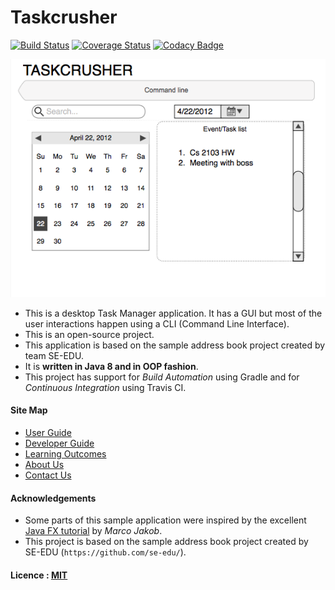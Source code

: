 # Taskcrusher

[![Build Status](https://travis-ci.org/CS2103JAN2017-T15-B1/main.svg?branch=master)](https://travis-ci.org/CS2103JAN2017-T15-B1/main)
[![Coverage Status](https://coveralls.io/repos/github/CS2103JAN2017-T15-B1/main/badge.svg?branch=master)](https://coveralls.io/github/CS2103JAN2017-T15-B1/main?branch=master)
[![Codacy Badge](https://api.codacy.com/project/badge/Grade/f88b3f98a28c49f8b63823a7f30b8a3d)](https://www.codacy.com/app/yoshi-1224/main?utm_source=github.com&amp;utm_medium=referral&amp;utm_content=CS2103JAN2017-T15-B1/main&amp;utm_campaign=Badge_Grade)

<img src="docs/images/Ui.png" width="600"><br>

* This is a desktop Task Manager application. It has a GUI but most of the user interactions happen using
  a CLI (Command Line Interface).
* This is an open-source project.
* This application is based on the sample address book project created by team SE-EDU.
* It is **written in Java 8 and in OOP fashion**.
* This project has support for *Build Automation* using Gradle and for *Continuous Integration* using Travis CI.

#### Site Map
* [User Guide](docs/UserGuide.md)
* [Developer Guide](docs/DeveloperGuide.md)
* [Learning Outcomes](docs/LearningOutcomes.md)
* [About Us](docs/AboutUs.md)
* [Contact Us](docs/ContactUs.md)


#### Acknowledgements

* Some parts of this sample application were inspired by the excellent
  [Java FX tutorial](http://code.makery.ch/library/javafx-8-tutorial/) by *Marco Jakob*.
* This project is based on the sample address book project created by SE-EDU (`https://github.com/se-edu/`).


#### Licence : [MIT](LICENSE)
